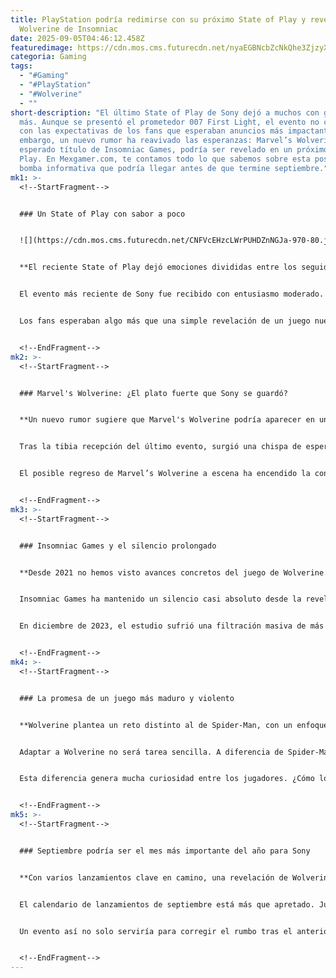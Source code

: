 ```yaml
---
title: PlayStation podría redimirse con su próximo State of Play y revelar
  Wolverine de Insomniac
date: 2025-09-05T04:46:12.458Z
featuredimage: https://cdn.mos.cms.futurecdn.net/nyaEGBNcbZcNkQhe3ZjzyX-650-80.jpg.webp
categoria: Gaming
tags:
  - "#Gaming"
  - "#PlayStation"
  - "#Wolverine"
  - ""
short-description: "El último State of Play de Sony dejó a muchos con ganas de
  más. Aunque se presentó el prometedor 007 First Light, el evento no cumplió
  con las expectativas de los fans que esperaban anuncios más impactantes. Sin
  embargo, un nuevo rumor ha reavivado las esperanzas: Marvel’s Wolverine, el
  esperado título de Insomniac Games, podría ser revelado en un próximo State of
  Play. En Mexgamer.com, te contamos todo lo que sabemos sobre esta posible
  bomba informativa que podría llegar antes de que termine septiembre."
mk1: >-
  <!--StartFragment-->


  ### Un State of Play con sabor a poco


  ![](https://cdn.mos.cms.futurecdn.net/CNFVcEHzcLWrPUHDZnNGJa-970-80.jpg.webp)


  **El reciente State of Play dejó emociones divididas entre los seguidores de PlayStation.**


  El evento más reciente de Sony fue recibido con entusiasmo moderado. Aunque 007 First Light capturó cierta atención, muchos sintieron que faltó un anuncio realmente rompedor. El tráiler y el elenco del nuevo título de James Bond, desarrollado por IO Interactive, fueron interesantes, pero no bastaron para satisfacer las altas expectativas que genera cada nueva presentación de Sony.


  Los fans esperaban algo más que una simple revelación de un juego nuevo, ansiaban una sorpresa de esas que hacen historia. La comunidad soñaba con ver títulos exclusivos, avances de franquicias importantes o incluso nuevas IPs. Sin embargo, 007 First Light terminó siendo el protagonista solitario, lo cual generó críticas y una sensación generalizada de oportunidad desperdiciada.


  <!--EndFragment-->
mk2: >-
  <!--StartFragment-->


  ### Marvel's Wolverine: ¿El plato fuerte que Sony se guardó?


  **Un nuevo rumor sugiere que Marvel's Wolverine podría aparecer en un próximo State of Play.**


  Tras la tibia recepción del último evento, surgió una chispa de esperanza gracias a una filtración revelada por Insider Gaming. Según una fuente anónima, Sony prepara otro State of Play que podría llegar a finales de septiembre, y el foco principal sería nada menos que Marvel’s Wolverine. Este título, desarrollado por Insomniac Games, fue anunciado en 2021, pero desde entonces poco o nada se ha sabido sobre su desarrollo.


  El posible regreso de Marvel’s Wolverine a escena ha encendido la conversación en redes sociales y foros de videojuegos. Se especula que podría mostrarse un tráiler con gameplay, el elenco de voces, o incluso una fecha tentativa de lanzamiento. Aunque no hay confirmación oficial por parte de Sony, los fans ya están atentos a cualquier movimiento sospechoso.


  <!--EndFragment-->
mk3: >-
  <!--StartFragment-->


  ### Insomniac Games y el silencio prolongado


  **Desde 2021 no hemos visto avances concretos del juego de Wolverine.**


  Insomniac Games ha mantenido un silencio casi absoluto desde la revelación inicial del proyecto. A pesar del éxito rotundo que tuvieron con la saga de Marvel’s Spider-Man, no han querido soltar prenda sobre Wolverine. Esta estrategia ha generado aún más expectación, pero también cierta impaciencia en la comunidad.


  En diciembre de 2023, el estudio sufrió una filtración masiva de más de un terabyte de datos confidenciales, entre ellos material temprano de Marvel’s Wolverine. A pesar del revuelo que causó este hackeo, Insomniac no se ha pronunciado públicamente sobre si esto afectó el desarrollo. Lo que sí está claro es que la expectativa no ha hecho más que crecer con el paso del tiempo.


  <!--EndFragment-->
mk4: >-
  <!--StartFragment-->


  ### La promesa de un juego más maduro y violento


  **Wolverine plantea un reto distinto al de Spider-Man, con un enfoque más crudo y realista.**


  Adaptar a Wolverine no será tarea sencilla. A diferencia de Spider-Man, un héroe ágil y versátil con mecánicas de juego dinámicas, Logan es un personaje mucho más físico y brutal. Esto implica que su jugabilidad tendrá que ser más centrada en el combate cuerpo a cuerpo, con un tono más oscuro y violento que el de Peter Parker.


  Esta diferencia genera mucha curiosidad entre los jugadores. ¿Cómo logrará Insomniac capturar la esencia de un personaje tan distinto? ¿Qué tipo de narrativa se construirá para un antihéroe solitario como Wolverine? Son preguntas que podrían comenzar a responderse si el próximo State of Play incluye una presentación sólida del juego.


  <!--EndFragment-->
mk5: >-
  <!--StartFragment-->


  ### Septiembre podría ser el mes más importante del año para Sony


  **Con varios lanzamientos clave en camino, una revelación de Wolverine sería la cereza del pastel.**


  El calendario de lanzamientos de septiembre está más que apretado. Juegos como Hollow Knight: Silksong, Borderlands 4, Cronos: The New Dawn y Dying Light: The Beast ya tienen a los jugadores ocupados. En este contexto, Sony podría aprovechar la atención que genera este mes para lanzar su bomba: un nuevo State of Play protagonizado por Marvel’s Wolverine.


  Un evento así no solo serviría para corregir el rumbo tras el anterior State of Play, sino que reafirmaría la posición de Sony como uno de los titanes de la industria. Con un anuncio de ese calibre, lograrían captar nuevamente la atención de los medios y la comunidad gamer, generando una ola de hype que podría durar semanas.


  <!--EndFragment-->
---
```

